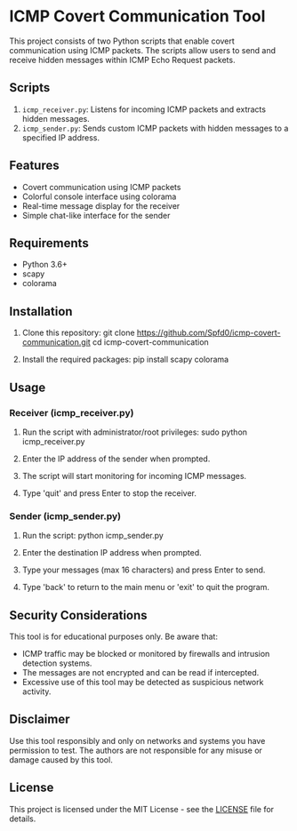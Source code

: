 # ICMP Covert Communication Tool

This project consists of two Python scripts that enable covert communication using ICMP packets. The scripts allow users to send and receive hidden messages within ICMP Echo Request packets.

## Scripts

1. `icmp_receiver.py`: Listens for incoming ICMP packets and extracts hidden messages.
2. `icmp_sender.py`: Sends custom ICMP packets with hidden messages to a specified IP address.

## Features

- Covert communication using ICMP packets
- Colorful console interface using colorama
- Real-time message display for the receiver
- Simple chat-like interface for the sender

## Requirements

- Python 3.6+
- scapy
- colorama

## Installation

1. Clone this repository:
   git clone https://github.com/Spfd0/icmp-covert-communication.git
   cd icmp-covert-communication

2. Install the required packages:
   pip install scapy colorama

## Usage

### Receiver (icmp_receiver.py)

1. Run the script with administrator/root privileges:
   sudo python icmp_receiver.py

2. Enter the IP address of the sender when prompted.

3. The script will start monitoring for incoming ICMP messages.

4. Type 'quit' and press Enter to stop the receiver.

### Sender (icmp_sender.py)

1. Run the script:
   python icmp_sender.py

2. Enter the destination IP address when prompted.

3. Type your messages (max 16 characters) and press Enter to send.

4. Type 'back' to return to the main menu or 'exit' to quit the program.

## Security Considerations

This tool is for educational purposes only. Be aware that:

- ICMP traffic may be blocked or monitored by firewalls and intrusion detection systems.
- The messages are not encrypted and can be read if intercepted.
- Excessive use of this tool may be detected as suspicious network activity.

## Disclaimer

Use this tool responsibly and only on networks and systems you have permission to test. The authors are not responsible for any misuse or damage caused by this tool.

## License

This project is licensed under the MIT License - see the [LICENSE](LICENSE) file for details.
